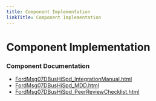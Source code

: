 ```yaml
---
title: Component Implementation
linkTitle: Component Implementation
---
```


# Component Implementation
### Component Documentation

- [FordMsg07DBusHiSpd_IntegrationManual.html](doc/FordMsg07DBusHiSpd_IntegrationManual.html)
- [FordMsg07DBusHiSpd_MDD.html](doc/FordMsg07DBusHiSpd_MDD.html)
- [FordMsg07DBusHiSpd_PeerReviewChecklist.html](doc/FordMsg07DBusHiSpd_PeerReviewChecklist.html)

